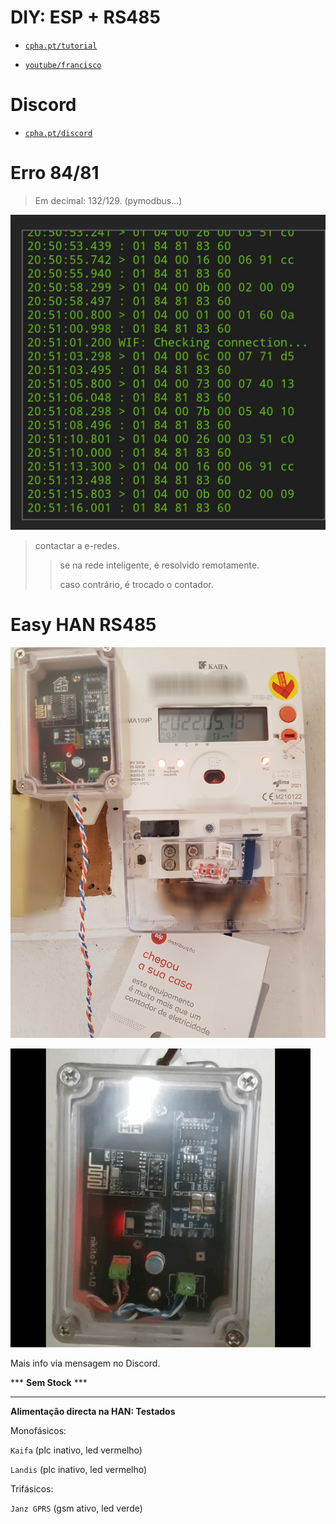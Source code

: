 # DIY: ESP + RS485

- [```cpha.pt/tutorial```](https://forum.cpha.pt/t/integrar-contador-edp-ziv-com-tasmota-parte-1-3/7689)

- [```youtube/francisco```](https://youtu.be/RhYSgaTymT8)

# Discord

- [```cpha.pt/discord```](https://discord.gg/Mh9mTEA)

# Erro 84/81

> Em decimal: 132/129. 
> (pymodbus...)

![erro 84 81](./tasmota/erro81.jpg)

> contactar a e-redes.
>
>> se na rede inteligente, é resolvido remotamente.
>>
>> caso contrário, é trocado o contador.

# Easy HAN RS485

![edpbox: o seu contador inteligente, é mais que um contador](./edpbox.jpg)

![edpbox: han to wifi board gateway](./edpbox2.gif)

Mais info via mensagem no Discord.

*** **Sem Stock** ***

---

**Alimentação directa na HAN: Testados**

Monofásicos:

```Kaifa``` (plc inativo, led vermelho) 

```Landis``` (plc inativo, led vermelho) 

Trifásicos:

```Janz GPRS``` (gsm ativo, led verde) 
